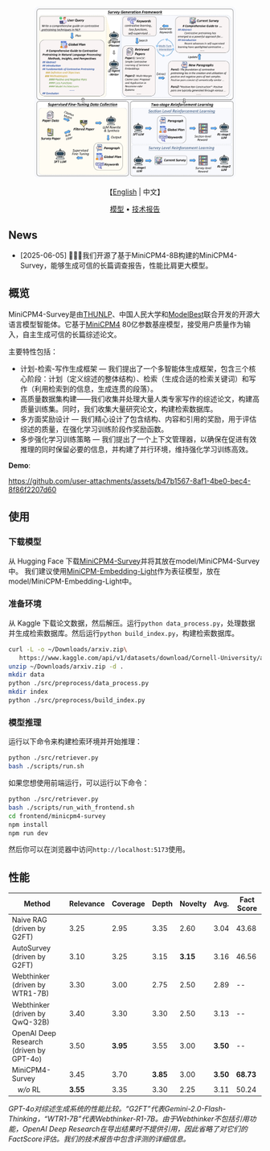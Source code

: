 <div align="center">
  <img src="./assets/main.png" alt="MiniCPM4-Survey MAIN" width="400em"></img>
</div>
<p align="center">
    【<a href="README-en.md">English</a> | 中文】
</p>

<p align="center">
  <a href="https://huggingface.co/openbmb/MiniCPM4-Survey">模型</a> •
  <a href="https://github.com/OpenBMB/MiniCPM/tree/main/report/MiniCPM_4_Technical_Report.pdf">技术报告</a>
</p>

## News

* [2025-06-05] 🚀🚀🚀我们开源了基于MiniCPM4-8B构建的MiniCPM4-Survey，能够生成可信的长篇调查报告，性能比肩更大模型。

## 概览

MiniCPM4-Survey是由[THUNLP](https://nlp.csai.tsinghua.edu.cn)、中国人民大学和[ModelBest](https://modelbest.cn)联合开发的开源大语言模型智能体。它基于[MiniCPM4](https://github.com/OpenBMB/MiniCPM4) 80亿参数基座模型，接受用户质量作为输入，自主生成可信的长篇综述论文。

主要特性包括：
- 计划-检索-写作生成框架 — 我们提出了一个多智能体生成框架，包含三个核心阶段：计划（定义综述的整体结构）、检索（生成合适的检索关键词）和写作（利用检索到的信息，生成连贯的段落）。
- 高质量数据集构建——我们收集并处理大量人类专家写作的综述论文，构建高质量训练集。同时，我们收集大量研究论文，构建检索数据库。
- 多方面奖励设计 — 我们精心设计了包含结构、内容和引用的奖励，用于评估综述的质量，在强化学习训练阶段作奖励函数。
- 多步强化学习训练策略 — 我们提出了一个上下文管理器，以确保在促进有效推理的同时保留必要的信息，并构建了并行环境，维持强化学习训练高效。

**Demo**:

https://github.com/user-attachments/assets/b47b1567-8af1-4be0-bec4-8f86f2207d60

## 使用

### 下载模型
从 Hugging Face 下载[MiniCPM4-Survey](https://huggingface.co/openbmb/MiniCPM4-Survey)并将其放在model/MiniCPM4-Survey中。
我们建议使用[MiniCPM-Embedding-Light](https://huggingface.co/openbmb/MiniCPM-Embedding-Light)作为表征模型，放在model/MiniCPM-Embedding-Light中。


### 准备环境
从 Kaggle 下载论文数据，然后解压。运行`python data_process.py`，处理数据并生成检索数据库。然后运行`python build_index.py`，构建检索数据库。
``` bash
curl -L -o ~/Downloads/arxiv.zip\
   https://www.kaggle.com/api/v1/datasets/download/Cornell-University/arxiv
unzip ~/Downloads/arxiv.zip -d .
mkdir data
python ./src/preprocess/data_process.py
mkdir index
python ./src/preprocess/build_index.py
```

### 模型推理
运行以下命令来构建检索环境并开始推理：
``` bash
python ./src/retriever.py
bash ./scripts/run.sh
```
如果您想使用前端运行，可以运行以下命令：
``` bash
python ./src/retriever.py
bash ./scripts/run_with_frontend.sh
cd frontend/minicpm4-survey
npm install
npm run dev
```
然后你可以在浏览器中访问`http://localhost:5173`使用。

## 性能

| Method                                      | Relevance | Coverage | Depth | Novelty | Avg.  | Fact Score |
|---------------------------------------------|-----------|----------|-------|---------|-------|------------|
| Naive RAG (driven by G2FT)                  | 3.25      | 2.95     | 3.35  | 2.60    | 3.04  | 43.68      |
| AutoSurvey (driven by G2FT)                 | 3.10      | 3.25     | 3.15  | **3.15**| 3.16  | 46.56      |
| Webthinker (driven by WTR1-7B)              | 3.30      | 3.00     | 2.75  | 2.50    | 2.89  | --         |
| Webthinker (driven by QwQ-32B)              | 3.40      | 3.30     | 3.30  | 2.50    | 3.13  | --         |
| OpenAI Deep Research (driven by GPT-4o)     | 3.50      |**3.95**  | 3.55  | 3.00    | **3.50**  | --         |
| MiniCPM4-Survey                            | 3.45      | 3.70     | **3.85** | 3.00    | **3.50**  | **68.73**  |
| &nbsp;&nbsp;&nbsp;*w/o* RL                  | **3.55**  | 3.35     | 3.30  | 2.25    | 3.11  | 50.24      |

*GPT-4o对综述生成系统的性能比较。“G2FT”代表Gemini-2.0-Flash-Thinking，“WTR1-7B”代表Webthinker-R1-7B。由于Webthinker不包括引用功能，OpenAI Deep Research在导出结果时不提供引用，因此省略了对它们的FactScore评估。我们的技术报告中包含评测的详细信息。*
